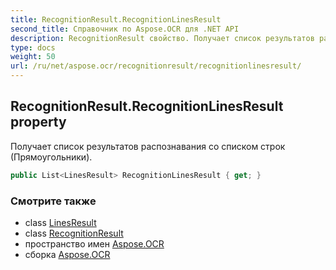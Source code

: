 ```yaml
---
title: RecognitionResult.RecognitionLinesResult
second_title: Справочник по Aspose.OCR для .NET API
description: RecognitionResult свойство. Получает список результатов распознавания со списком строк Прямоугольники.
type: docs
weight: 50
url: /ru/net/aspose.ocr/recognitionresult/recognitionlinesresult/
---
```

## RecognitionResult.RecognitionLinesResult property

Получает список результатов распознавания со списком строк (Прямоугольники).

```csharp
public List<LinesResult> RecognitionLinesResult { get; }
```

### Смотрите также

* class [LinesResult](../../recognitionresult.linesresult/)
* class [RecognitionResult](../)
* пространство имен [Aspose.OCR](../../recognitionresult/)
* сборка [Aspose.OCR](../../../)


